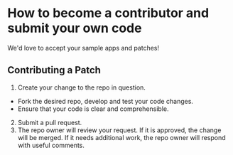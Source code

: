 How to become a contributor and submit your own code
====================================================

We'd love to accept your sample apps and patches! 

Contributing a Patch
--------------------

 1. Create your change to the repo in question.
   * Fork the desired repo, develop and test your code changes.
   * Ensure that your code is clear and comprehensible.
 2. Submit a pull request.
 3. The repo owner will review your request. If it is approved, the change will be merged. If it needs additional work, the repo owner will respond with useful comments.

